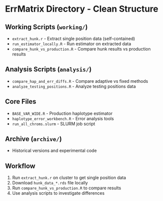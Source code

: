 # ErrMatrix Directory - Clean Structure

## Working Scripts (`working/`)
- `extract_hunk.r` - Extract single position data (self-contained)
- `run_estimator_locally.R` - Run estimator on extracted data
- `compare_hunk_vs_production.R` - Compare hunk results vs production results

## Analysis Scripts (`analysis/`)
- `compare_hap_and_err_diffs.R` - Compare adaptive vs fixed methods
- `analyze_testing_positions.R` - Analyze testing positions data

## Core Files
- `BASE_VAR_WIDE.R` - Production haplotype estimator
- `haplotype_error_workbench.R` - Error analysis tools
- `run_all_chroms.slurm` - SLURM job script

## Archive (`archive/`)
- Historical versions and experimental code

## Workflow
1. Run `extract_hunk.r` on cluster to get single position data
2. Download `hunk_data_*.rds` file locally
3. Run `compare_hunk_vs_production.R` to compare results
4. Use analysis scripts to investigate differences
